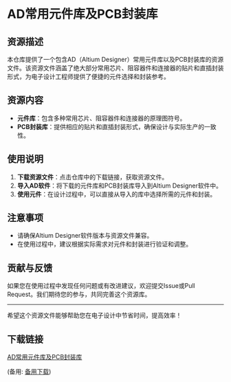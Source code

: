 # AD常用元件库及PCB封装库

## 资源描述

本仓库提供了一个包含AD（Altium Designer）常用元件库以及PCB封装库的资源文件。该资源文件涵盖了绝大部分常用芯片、阻容器件和连接器的贴片和直插封装形式，为电子设计工程师提供了便捷的元件选择和封装参考。

## 资源内容

- **元件库**：包含多种常用芯片、阻容器件和连接器的原理图符号。
- **PCB封装库**：提供相应的贴片和直插封装形式，确保设计与实际生产的一致性。

## 使用说明

1. **下载资源文件**：点击仓库中的下载链接，获取资源文件。
2. **导入AD软件**：将下载的元件库和PCB封装库导入到Altium Designer软件中。
3. **使用元件**：在设计过程中，可以直接从导入的库中选择所需的元件和封装。

## 注意事项

- 请确保Altium Designer软件版本与资源文件兼容。
- 在使用过程中，建议根据实际需求对元件和封装进行验证和调整。

## 贡献与反馈

如果您在使用过程中发现任何问题或有改进建议，欢迎提交Issue或Pull Request。我们期待您的参与，共同完善这个资源库。

---

希望这个资源文件能够帮助您在电子设计中节省时间，提高效率！

## 下载链接
[AD常用元件库及PCB封装库](https://pan.quark.cn/s/957a0b1b35b9) 

(备用: [备用下载](https://pan.baidu.com/s/19Wv75u9WoA7SlnlAyWY_gg?pwd=1234))
